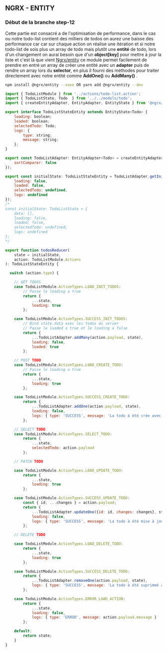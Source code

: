 

## NGRX - ENTITY

### Début de la branche step-12

Cette partie est consacré a de l'optimisation de performance, dans le cas ou notre todo-list contient des milliers de todos on aurez une baisse des performance car car sur chaque action on réalise une itération et si notre todo-list de sois plus un array de todo mais plutôt une **entité** de todo, lors d'un changement on aurai besoin que d'un **object[key]** pour mettre à jour la liste et c'est là que vient [Ngrx/entity](https://github.com/ngrx/platform/blob/master/docs/entity/README.md) ce module permet facilement de prendre en entré un array de créer une entité avec un **adapter** puis de rendre un array lors du **selector**, en plus il fourni des méthodes pour traiter directement avec notre entité comme **AddOne()** ou **AddMany()** .

```bash
npm install @ngrx/entity --save OR yarn add @ngrx/entity --dev
```

```javascript
import { TodoListModule } from '../actions/todo-list.action';
import { TodoListState, Todo  } from '../../models/todo';
import { createEntityAdapter, EntityAdapter, EntityState } from '@ngrx/entity';

export interface TodoListStateEntity extends EntityState<Todo> {
    loading: boolean;
    loaded: boolean;
    selectedTodo: Todo;
    logs: {
        type: string;
        message: string;
    };
}

export const TodoListAdapter: EntityAdapter<Todo> = createEntityAdapter<Todo>({
    sortComparer: false
});

export const initialState: TodoListStateEntity = TodoListAdapter.getInitialState({
    loading: false,
    loaded: false,
    selectedTodo: undefined,
    logs: undefined
});
/*
const initialState: TodoListState = {
    data: [],
    loading: false,
    loaded: false,
    selectedTodo: undefined,
    logs: undefined
};
*/

export function todosReducer(
    state = initialState,
    action: TodoListModule.Actions
): TodoListStateEntity {

  switch (action.type) {

    // GET TODOS
    case TodoListModule.ActionTypes.LOAD_INIT_TODOS:
        // Passe le loading a true
        return {
            ...state,
            loading: true
        };

    case TodoListModule.ActionTypes.SUCCESS_INIT_TODOS:
        // Bind state.data avec les todos du server
        // Passe le loaded a true et le loading a false
        return {
            ...TodoListAdapter.addMany(action.payload, state),
            loading: false,
            loaded: true
        };

    // POST TODO
    case TodoListModule.ActionTypes.LOAD_CREATE_TODO:
        // Passe le loading a true
        return {
            ...state,
            loading: true
        };

    case TodoListModule.ActionTypes.SUCCESS_CREATE_TODO:
        return {
            ...TodoListAdapter.addOne(action.payload, state),
            loading: false,
            logs: { type: 'SUCCESS', message: 'La todo à été crée avec succès' }
        };

    // SELECT TODO
    case TodoListModule.ActionTypes.SELECT_TODO:
        return {
            ...state,
            selectedTodo: action.payload
        };

    // PATCH TODO

    case TodoListModule.ActionTypes.LOAD_UPDATE_TODO:
        return {
            ...state,
            loading: true
        };

    case TodoListModule.ActionTypes.SUCCESS_UPDATE_TODO:
        const { id, ...changes } = action.payload;
        return {
            ...TodoListAdapter.updateOne({id: id, changes: changes}, state),
            loading: false,
            logs: { type: 'SUCCESS', message: 'La todo à été mise à jour avec succès' }
        };

    // DELETE TODO

    case TodoListModule.ActionTypes.LOAD_DELETE_TODO:
        return {
            ...state,
            loading: true
        };

    case TodoListModule.ActionTypes.SUCCESS_DELETE_TODO:
        return {
            ...TodoListAdapter.removeOne(action.payload, state),
            logs: { type: 'SUCCESS', message: 'La todo à été suprimmé avec succès' }
        };

    case TodoListModule.ActionTypes.ERROR_LOAD_ACTION:
        return {
            ...state,
            loading: false,
            logs: { type: 'ERROR', message: action.payload.message }
        };

    default:
        return state;
    }
}

```

<!--stackedit_data:
eyJoaXN0b3J5IjpbLTE3MzM1NzU0ODZdfQ==
-->